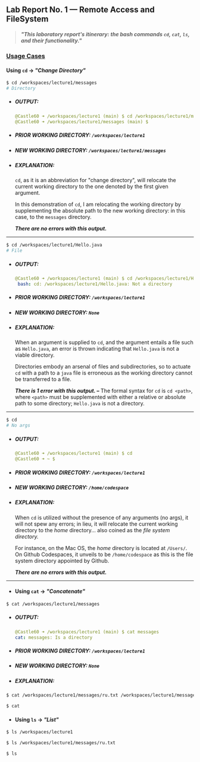 ## Lab Report No. 1 &mdash; Remote Access and FileSystem

> #### *"This laboratory report's itinerary: the bash commands `cd`, `cat`, `ls`, and their functionality."*



### <ins>Usage Cases</ins>

#### Using `cd` &rarr; *"Change Directory"*

```bash
$ cd /workspaces/lecture1/messages
# Directory
```

  - ##### OUTPUT:
    ```yaml
    @Castle60 ➜ /workspaces/lecture1 (main) $ cd /workspaces/lecture1/messages
    @Castle60 ➜ /workspaces/lecture1/messages (main) $
    ```
  - ##### PRIOR WORKING DIRECTORY: `/workspaces/lecture1`
  - ##### NEW WORKING DIRECTORY: `/workspaces/lecture1/messages`
  - ##### EXPLANATION:

    `cd`, as it is an abbreviation for "change directory", will relocate the current working directory to the one denoted by the first given argument.

     In this demonstration of `cd`, I am relocating the working directory by supplementing the absolute path to the new working directory: in this case, to the `messages` directory.

     ***There are no errors with this output.***


---

```bash
$ cd /workspaces/lecture1/Hello.java
# File
```
 - ##### OUTPUT:
   ```yaml
   @Castle60 ➜ /workspaces/lecture1 (main) $ cd /workspaces/lecture1/Hello.java
    bash: cd: /workspaces/lecture1/Hello.java: Not a directory
   ```
 - ##### PRIOR WORKING DIRECTORY: `/workspaces/lecture1`
 - ##### NEW WORKING DIRECTORY: `None`
 - ##### EXPLANATION:

    When an argument is supplied to `cd`, and the argument entails a file such as `Hello.java`, an error is thrown indicating that `Hello.java` is not a viable directory.

    Directories embody an arsenal of files and subdirectories, so to actuate `cd` with a path to a `java` file is erroneous as the working directory cannot be transferred to a file.

    ***There is 1 error with this output. &ndash;*** The formal syntax for `cd` is `cd <path>`, where `<path>` must be supplemented with either a relative or absolute path to some directory; `Hello.java` is not a directory.


---

```bash
$ cd
# No args
```
- ##### OUTPUT:
  ```yaml
  @Castle60 ➜ /workspaces/lecture1 (main) $ cd
  @Castle60 ➜ ~ $
  ```
- ##### PRIOR WORKING DIRECTORY: `/workspaces/lecture1`
- ##### NEW WORKING DIRECTORY: `/home/codespace`
- ##### EXPLANATION:

  When `cd` is utilized without the presence of any arguments (no args), it will not spew any errors; in lieu, it will relocate the current working directory to the *home* directory... also coined as the *file system directory.*

  For instance, on the Mac OS, the *home* directory is located at `/Users/`. On Github Codespaces, it unveils to be `/home/codespace` as this is the file system directory appointed by Github.

  ***There are no errors with this output.***

---

- #### Using `cat` &rarr; *"Concatenate"*

```bash
$ cat /workspaces/lecture1/messages
```
- ##### OUTPUT:
  ```yaml
  @Castle60 ➜ /workspaces/lecture1 (main) $ cat messages
  cat: messages: Is a directory
  ```
- ##### PRIOR WORKING DIRECTORY: `/workspaces/lecture1`
- ##### NEW WORKING DIRECTORY: `None`
- ##### EXPLANATION:

  

```bash
$ cat /workspaces/lecture1/messages/ru.txt /workspaces/lecture1/messages/en-us.txt
```

```bash
$ cat
```

- #### Using `ls` &rarr; *"List"*

```bash
$ ls /workspaces/lecture1
```

```bash
$ ls /workspaces/lecture1/messages/ru.txt
```

```bash
$ ls
```









